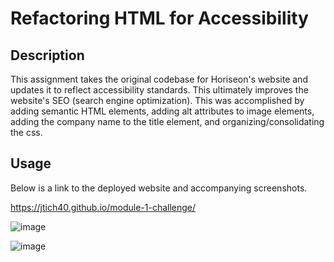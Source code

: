 # Refactoring HTML for Accessibility

## Description

This assignment takes the original codebase for Horiseon's website and updates it to reflect accessibility standards. This ultimately improves the website's SEO (search engine optimization). This was accomplished by adding semantic HTML elements, adding alt attributes to image elements, adding the company name to the title element, and organizing/consolidating the css.

## Usage

Below is a link to the deployed website and accompanying screenshots.

https://jtich40.github.io/module-1-challenge/

![image](https://user-images.githubusercontent.com/116316302/206030610-17151992-b426-49b9-a4cb-714e6cc5913b.png)

![image](https://user-images.githubusercontent.com/116316302/206326818-cc4c1edb-21d8-49d4-a037-eff9a035a056.png)
